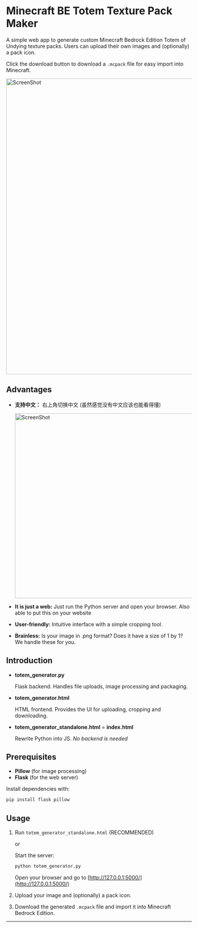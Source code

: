 # Minecraft BE Totem Texture Pack Maker
A simple web app to generate custom Minecraft Bedrock Edition Totem of Undying texture packs. Users can upload their own images and (optionally) a pack icon.

Click the download button to download a `.mcpack` file for easy import into Minecraft.

<img src="https://github.com/user-attachments/assets/5c6fdbb7-ed12-4019-abc2-6acf36eead37" alt="ScreenShot" width="800"/>

## Advantages
- **支持中文：** 右上角切换中文 (虽然感觉没有中文应该也能看得懂)

  <img src="https://github.com/user-attachments/assets/eac90c96-9697-4053-aab6-872ae6150ede" alt="ScreenShot" width="500"/>

- **It is just a web:** Just run the Python server and open your browser. Also able to put this on your website
- **User-friendly:** Intuitive interface with a simple cropping tool.
- **Brainless:** Is your image in .png format? Does it have a size of 1 by 1? We handle these for you.

## Introduction
- **totem_generator.py**

  Flask backend. Handles file uploads, image processing and packaging.
- **totem_generator.html**

  HTML frontend. Provides the UI for uploading, cropping and downloading.
- **totem_generator_standalone.html** = **index.html**

  Rewrite Python into JS. *No backend is needed*

## Prerequisites
- **Pillow** (for image processing)
- **Flask** (for the web server)

Install dependencies with:
```bash
pip install flask pillow
```

## Usage

1. Run `totem_generator_standalone.html` (RECOMMENDED)
   
      or

   Start the server:
   ```bash
   python totem_generator.py
   ```
   Open your browser and go to [http://127.0.0.1:5000/](http://127.0.0.1:5000/)
2. Upload your image and (optionally) a pack icon.
3. Download the generated `.mcpack` file and import it into Minecraft Bedrock Edition.

---

